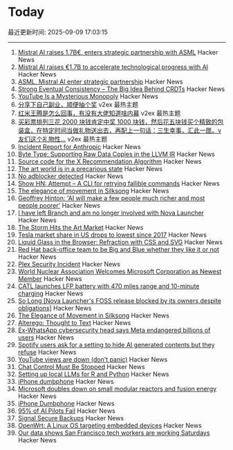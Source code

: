 # Today

最近更新时间: 2025-09-09 17:03:15

--- 
1. [Mistral AI raises 1.7B€, enters strategic partnership with ASML](https://mistral.ai/news/mistral-ai-raises-1-7-b-to-accelerate-technological-progress-with-ai) Hacker News
2. [Mistral AI raises €1.7B to accelerate technological progress with AI](https://mistral.ai/news/mistral-ai-raises-1-7-b-to-accelerate-technological-progress-with-ai) Hacker News
3. [ASML, Mistral AI enter strategic partnership](https://www.asml.com/en/news/press-releases/2025/asml-mistral-ai-enter-strategic-partnership) Hacker News
4. [Strong Eventual Consistency – The Big Idea Behind CRDTs](https://lewiscampbell.tech/blog/250908.html) Hacker News
5. [YouTube Is a Mysterious Monopoly](https://anderegg.ca/2025/09/08/youtube-is-a-mysterious-monopoly) Hacker News
6. [分享下自己副业，顺便抽个奖](https://www.v2ex.com/t/1157930) v2ex 最热主题
7. [红米王腾是怎么回事，有没有大佬知道啥内幕](https://www.v2ex.com/t/1157918) v2ex 最热主题
8. [买彩票排列三花 2000 块钱肯定中奖 1000 块钱，然后花五块钱买个精致的包装盒，在特定时间当做礼物送出去，再配上一句话：三生幸事，汇此一匣。v 友们这个礼物性...](https://www.v2ex.com/t/1157904) v2ex 最热主题
9. [Incident Report for Anthropic](https://status.anthropic.com/incidents/72f99lh1cj2c) Hacker News
10. [Byte Type: Supporting Raw Data Copies in the LLVM IR](https://blog.llvm.org/posts/2025-08-29-gsoc-byte-type/) Hacker News
11. [Source code for the X Recommendation Algorithm](https://github.com/twitter/the-algorithm) Hacker News
12. [The art world is in a precarious state](https://news.artnet.com/market/intelligence-report-storm-2025-2684512) Hacker News
13. [No adblocker detected](https://maurycyz.com/misc/ads/) Hacker News
14. [Show HN: Attempt – A CLI for retrying fallible commands](https://github.com/MaxBondABE/attempt) Hacker News
15. [The elegance of movement in Silksong](https://theahura.substack.com/p/the-elegance-of-movement-in-silksong) Hacker News
16. [Geoffrey Hinton: 'AI will make a few people much richer and most people poorer'](https://www.ft.com/content/31feb335-4945-475e-baaa-3b880d9cf8ce) Hacker News
17. [I have left Branch and am no longer involved with Nova Launcher](https://teslacoilapps.com/nova/solong.html) Hacker News
18. [The Storm Hits the Art Market](https://news.artnet.com/market/intelligence-report-storm-2025-2684512) Hacker News
19. [Tesla market share in US drops to lowest since 2017](https://www.reuters.com/business/autos-transportation/tesla-market-share-us-drops-lowest-since-2017-competition-heats-up-2025-09-08/) Hacker News
20. [Liquid Glass in the Browser: Refraction with CSS and SVG](https://kube.io/blog/liquid-glass-css-svg/) Hacker News
21. [Red Hat back-office team to be Big and Blue whether they like it or not](https://www.theregister.com/2025/09/08/red_hatters_to_be_big/) Hacker News
22. [Plex Security Incident](https://links.plex.tv/s/vb/Vn7XtnwDSSaqqDUYoHu1P57ZgZ1FsHgTO2PTIBl6jEOUiHBH3LGmI3nLdDfopQa54PatUwZQhT0Bz8rKAi--jTM4ATdsBHpe4c1Yljr89VkoCOavEGH5wn5Fi_filLNeOMo-lnNqLSLpJpI/lOe98S8UWKdmPnp9StQz9R1-kOSTpWhr/12) Hacker News
23. [World Nuclear Association Welcomes Microsoft Corporation as Newest Member](https://world-nuclear.org/news-and-media/press-statements/world-nuclear-association-welcomes-microsoft-corporation-as-newest-member) Hacker News
24. [CATL launches LFP battery with 470 miles range and 10-minute charging](https://electrek.co/2025/09/08/catl-launches-worlds-first-lfp-battery-with-470-miles-range/) Hacker News
25. [So Long [Nova Launcher's FOSS release blocked by its owners,despite obligations]](https://teslacoilapps.com/nova/solong.html) Hacker News
26. [The Elegance of Movement in Silksong](https://theahura.substack.com/p/the-elegance-of-movement-in-silksong) Hacker News
27. [Alterego: Thought to Text](https://www.alterego.io/) Hacker News
28. [Ex-WhatsApp cybersecurity head says Meta endangered billions of users](https://www.theguardian.com/technology/2025/sep/08/meta-user-data-lawsuit-whatsapp) Hacker News
29. [Spotify users ask for a setting to hide AI generated contents but they refuse](https://community.spotify.com/t5/Content-Questions/How-can-I-disable-PFC-AI-generated-content/td-p/6956494) Hacker News
30. [YouTube views are down (don't panic)](https://www.jeffgeerling.com/blog/2025/youtube-views-are-down-dont-panic) Hacker News
31. [Chat Control Must Be Stopped](https://www.privacyguides.org/articles/2025/09/08/chat-control-must-be-stopped/) Hacker News
32. [Setting up local LLMs for R and Python](https://posit.co/blog/setting-up-local-llms-for-r-and-python/) Hacker News
33. [iPhone dumbphone](https://stopa.io/post/297) Hacker News
34. [Microsoft doubles down on small modular reactors and fusion energy](https://www.techradar.com/pro/microsoft-joins-world-nuclear-association-as-it-doubles-down-on-small-modular-reactors-and-fusion-energy) Hacker News
35. [iPhone Dumbphone](https://stopa.io/post/297) Hacker News
36. [95% of AI Pilots Fail](https://www.selector.ai/blog/95-of-ai-pilots-fail-heres-how-to-be-the-5/) Hacker News
37. [Signal Secure Backups](https://signal.org/blog/introducing-secure-backups/) Hacker News
38. [OpenWrt: A Linux OS targeting embedded devices](https://openwrt.org/) Hacker News
39. [Our data shows San Francisco tech workers are working Saturdays](https://ramp.com/velocity/san-francisco-tech-workers-996-schedule) Hacker News
